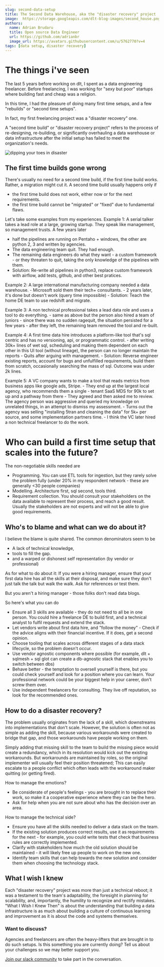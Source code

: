 ```yaml
---
slug: second-data-setup
title: The Second Data Warehouse, aka the "disaster recovery" project
image:  https://storage.googleapis.com/dlt-blog-images/second_house.png
authors:
  name: Adrian Brudaru
  title: Open source Data Engineer
  url: https://github.com/adrianbr
  image_url: https://avatars.githubusercontent.com/u/5762770?v=4
tags: [data setup, disaster recovery]
---
```


# The things i've seen

The last 5 years before working on dlt, I spent as a data engineering freelancer.
Before freelancing, I was working for "sexy but poor" startups where building fast and cheap was a religion.

In this time, I had the pleasure of doing many first time setups, and a few "rebuilds" or "second time setups".

In fact, my first freelancing project was a "disaster recovery" one.

A "second time build" or "disaster recovery project" refers to the process of re-designing, re-building, or significantly
overhauling a data warehouse or data infrastructure after the initial setup has failed to meet the organization's needs.

![dipping your toes in disaster](https://storage.googleapis.com/dlt-blog-images/disaster-2.png)

## The first time builds gone wrong

There's usually no need for a second time build, if the first time build works. Rather, a migration might cut it.
A second time build usually happens only if
- the first time build does not work, either now or for the next requirements.
- the first time build cannot be "migrated" or "fixed" due to fundamental flaws.

Let's take some examples from my experiences.
Example 1: A serial talker takes a lead role at a large, growing startup. They speak like management, so management trusts. A few years later
   - half the pipelines are running on Pentaho + windows, the other are python 2, 3 and written by agencies.
   - The data engineering team quit. They had enough.
   - The remaining data engineers do what they want - a custom framework - or they threaten to quit, taking the only knowledge of the pipelines with them.
   - Solution: Re-write all pipelines in python3, replace custom framework with airflow, add tests, github, and other best pratices.

Example 2: A large international manufacturing company needed a data warehouse.
    - Microsoft sold them their tech+ consultants.
    - 2 years later, it's done but doesn't work (query time impossible)
    - Solution: Teach the home DE team to use redshift and migrate.

Example 3: A non technical professional takes a lead data role and uses a tool to do everything.
    - same as above but the person also hired a team of juniors
    - since there was no sudden ragequit, the situation persisted for a few years
    - after they left, the remaining team removed the tool and re-built.

Example 4: A first time data hire introduces a platform-like tool that's sql centric and has no versioning, api, or programmatic control.
    - after writing 30k+ lines of wet sql, scheduling and making them dependent on each other in this UI tool (without lineage), the person can no longer maintain the reports
    - Quits after arguing with management.
    - Solution: Reverse engineer existing reports, account for bugs and unfulfilled requirements, build them from scratch, occasionally searching the mass of sql. Outcome was under 2k lines.

Example 5: A VC company wants to make a tool that reads metrics from business apps like google ads, Stripe.
    - They end up at the largest local agency, who recommends them a single - tenant SaaS MDS for 90k to set up and a pathway from there
    - They agreed and then asked me to review. The agency person was aggressive and queried my knowledge on unrelated things, in an attempt to dismiss my assessment.
    - Turns out the agency was selling "installing 5tran and cleaning the data" for 5k+ per source, and some implementation partners time.
    - I think the VC later hired a non technical freelancer to do the work.

# Who can build a first time setup that scales into the future?

The non-negotiable skills needed are
- Programming. You can use ETL tools for ingestion, but they rarely solve the problem fully (under 20% in my respondent network - these are generally <30 people companies)
- Modelling. Architecture first, sql second, tools third.
- Requirement collection. You should consult your stakeholders on the data available to represent their process, and reach a good result. Usually the stakeholders are not experts and will not be able to give good requirements.

## Who's to blame and what can we do about it?

I believe the blame is quite shared. The common denominators seem to be
- A lack of technical knowledge,
- tools to fill the gap.
- and a warped or dishonest self representation (by vendor or professional)

As for what to do about it:
If you were a hiring manager, ensure that your first data hire has all the skills at their disposal, and make sure they don't just talk the talk but walk the walk. Ask for references or test them.

But you aren't a hiring manager - those folks don't read data blogs.

So here's what you can do
- Ensure all 3 skills are available - they do not need to all be in one person. You could hire a freelance DE to build first, and a technical analyst to fulfil requests and extend the stack.
- Let vendors write about first data hire, and "follow the money" - Check if the advice aligns with their financial incentive. If it does, get a second opinion.
- Choose tooling that scales across different stages of a data stack lifecycle, so the problem doesn't occur.
- Use vendor agnostic components where possible (for example, dlt + sqlmesh + sql glot can create a db-agnostic stack that enables you to switch between dbs)
- Behave better - the temptation to oversell yourself is there, but you could check yourself and look for a position where you can learn. Your professional network could be your biggest help in your career, don't screw them over.
- Use independent freelancers for consulting. They live off reputation, so look for the recommended ones.

## How to do a disaster recovery?

The problem usually originates from the lack of a skill, which downstreams into implementations that don't scale.
However, the solution is often not as simple as adding the skill, because various workarounds were created to bridge that gap, and those workarounds have people working on them.

Simply adding that missing skill to the team to build the missing piece would create a redundancy, which in its resolution would kick out the existing workarounds.
But workarounds are maintained by roles, so the original implementer will usually feel their position threatened;
This can easily escalate to a people conflict which often leads with the workaround maker quitting (or getting fired).

How to manage the emotions?
- Be considerate of people's feelings - you are brought in to replace their work, so make it a cooperative experience where they can be the hero.
- Ask for help when you are not sure about who has the decision over an area.

How to manage the technical side?
- Ensure you have all the skills needed to deliver a data stack on the team.
- If the existing solution produces correct results, use it as requirements for the next - for example, you could write tests that check that business rules are correctly implemented.
- Clarify with stakeholders how much the old solution should be maintained - it will likely free up people to work on the new one.
- Identify team skills that can help towards the new solution and consider them when choosing the technology stack.


## What I wish I knew

Each "disaster recovery" project was more than just a technical reboot; it was a testament to the team's adaptability,
the foresight in planning for scalability, and, importantly, the humility to recognize and rectify mistakes.
"What I Wish I Knew Then" is about the understanding that building a data infrastructure is as much about
building a culture of continuous learning and improvement as it is about the code and systems themselves.


### Want to discuss?

Agencies and freelancers are often the heavy-lifters that are brought in to do such setups.
Is this something you are currently doing?
Tell us about your challenges so we may better support you.

[Join our slack community](https://dlthub.com/community) to take part in the conversation.
